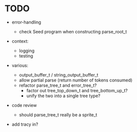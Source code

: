 # TODO

* error-handling
    * check Seed program when constructing parse_root_t

* context:
    * logging
    * testing

* various:
    * output_buffer_t / string_output_buffer_t
    * allow partial parse (return number of tokens consumed)
    * refactor parse_tree_t and error_tree_t?
        * factor out tree_top_down_t and tree_bottom_up_t?
        * unify the two into a single tree type?

* code review
    * should parse_tree_t really be a sprite_t

* add tracy in?
